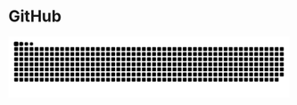 # GitHub
![Snake animation](https://github.com/ellen2121/ellen2121/blob/output/github-contribution-grid-snake.svg)
